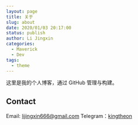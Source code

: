 ```yaml
---
layout: page
title: 关于
slug: about
date: 2020/01/03 20:17:00
status: publish
author: Li Jingxin
categories: 
  - Maverick
  - Dev
tags: 
  - theme
---
```


这里是我的个人博客，通过 GitHub 管理与构建。


## Contact

Email: lijingxin666@gmail.com 
Telegram：[kingtheon](https://t.me/kingtheon)
